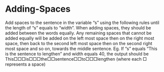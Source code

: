 # Adding-Spaces
Add spaces to the sentence in the variable “s” using the following rules until the length of
“s” equals to “width”.
When adding spaces, they should be added between the words equally. Any remaining
spaces that cannot be added equally will be added on the left most space then on the
right most space, then back to the second left most space then on the second right most
space and so on, towards the middle sentence.
Eg.
If “s” equals “This is the sentence to lengthen” and width equals 40, the
output should be
This□□□is□□□the□□sentence□□to□□□lengthen
(where each □ represents a space)